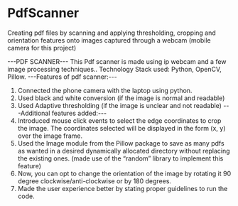 # PdfScanner
Creating pdf files by scanning and applying thresholding, cropping and orientation features onto images captured through a webcam (mobile camera for this project)

---PDF SCANNER---
This Pdf scanner is made using ip webcam and a few image processing techniques..
Technology Stack used: Python, OpenCV, Pillow.
---Features of pdf scanner:---
1. Connected the phone camera with the laptop using python.
2. Used black and white conversion (if the image is normal and readable)
3. Used Adaptive thresholding (if the image is unclear and not readable)
---Additional features added:---
1.	Introduced mouse click events to select the edge coordinates to crop the image. The coordinates selected will be displayed in the form (x, y) over the image frame.
2.	Used the Image module from the Pillow package to save as many pdfs as wanted in a desired dynamically allocated directory without replacing the existing ones. (made use of the “random” library to implement this feature)
3.	Now, you can opt to change the orientation of the image by rotating it 90 degree clockwise/anti-clockwise or by 180 degrees.
4.	Made the user experience better by stating proper guidelines to run the code.
